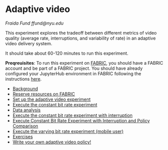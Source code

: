 # Adaptive video

_Fraida Fund ffund@nyu.edu_

This experiment explores the tradeoff between different metrics of video quality (average rate, interruptions, and variability of rate) in an adaptive video delivery system.

It should take about 60-120 minutes to run this experiment.

**Preqreuisites**: To run this experiment on [FABRIC](https://fabric-testbed.net/), you should have a FABRIC account and be part of a FABRIC project. You should have already configured your JupyterHub environment in FABRIC following the instructions [here](https://github.com/fabric-testbed/jupyter-examples/blob/master/fabric_examples/fablib_api/configure_environment/configure_environment.ipynb).


* [Background](notebooks/background.ipynb)
* [Reserve resources on FABRIC](notebooks/reserve_resources_fabric.ipynb)
* [Set up the adaptive video experiment](notebooks/setup_adaptive_video.ipynb)
* [Execute the constant bit rate experiment](notebooks/exec_cbr.ipynb)
* [Data analysis](notebooks/data_analysis_fabric.ipynb)
* [Execute the constant bit rate experiment with interruption](notebooks/exec_interruption.ipynb)
* [Execute Constant Bit Rate Experiment with Interruption and Policy Comparison](notebooks/exec_policy.ipynb)
* [Execute the varying bit rate experiment (mobile user)](notebooks/exec_vary.ipynb)
* [Exercises](notebooks/exercises.ipynb)
* [Write your own adaptive video policy!](notebooks/go_further.ipynb)
